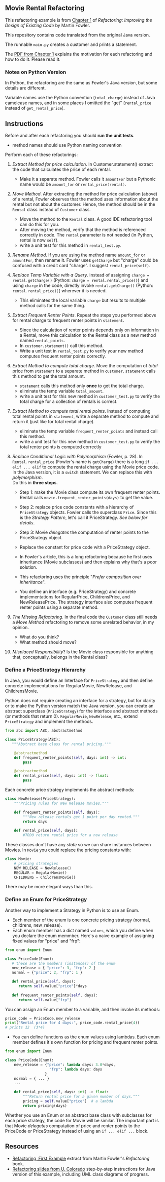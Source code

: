 ## Movie Rental Refactoring

This refactoring example is from [Chapter 1][refactoring_pdf] of
_Refactoring: Improving the Design of Existing Code_ by Martin Fowler.  

This repository contains code translated from the original Java version.

The runnable `main.py` creates a customer and prints a statement.

The [PDF from Chapter 1][refactoring_pdf] explains the 
motivation for each refactoring and how to do it.  Please read it.


### Notes on Python Version

In Python, the refactoring are the same as Fowler's Java version, but some details are different.

Variable names use the Python convention (`total_charge`) instead of Java camelcase names, and in some places I omitted the "get" (`rental_price` instead of `get_rental_price`).

## Instructions

Before and after each refactoring you should **run the unit tests**.

* method names should use Python naming convention

Perform each of these refactorings:

1. *Extract Method for price calculation*.  In Customer.statement() extract the code that calculates the price of each rental.
   - Make it a separate method. Fowler calls it `amountFor` but a Pythonic name would be `amount_for` or `rental_price(rental)`. 

2. *Move Method*. After extracting the method for price calculation (above) of a rental,
Fowler observes that the method uses information about the rental but not about the customer.  Hence, the method should be in the `Rental` class instead of `Customer` class. 
   - Move the method to the `Rental` class. A good IDE refactoring tool can do this for you.
   - After moving the method, verify that the method is referenced correctly in code.  The `rental` parameter is not needed (in Python, rental is now `self`).
    - write a unit test for this method in `rental_test.py`.

3. *Rename Method*. If you are using the method name `amount_for` or `amountFor`, then rename it. Fowler uses `getCharge` but "charge" could be confused with a credit card "charge". I suggest `rental_price(self)`.

4. *Replace Temp Variable with a Query*.  Instead of assigning `charge = rental.getCharge()` (Python: `charge = rental.rental_price()`) and using `charge` in the code, directly invoke `rental.getCharge()` (Python: `rental.rental_price()`) wherever it is needed. 
   - This eliminates the local variable `charge` but results to multiple method calls for the same thing.

5. *Extract Frequent Renter Points*. Repeat the steps you performed above for rental charge to frequent renter points in `statement`. 
   - Since the calculation of renter points depends only on information in a Rental, move this calculation to the Rental class as a new method named `rental_points`.
   - In `customer.statement()` call this method.
   - Write a unit test in `rental_test.py` to verify your new method computes frequent renter points correctly.

6. *Extract Method to compute total charge*. Move the computation of *total* price from `statement` to a separate method in `customer`.  `statement` calls this method to get the total amount.
   - `statement` calls this method only **once** to get the total charge.
   - eliminate the temp variable `total_amount`.
   - write a unit test for this new method in `customer_test.py` to verify the total charge for a collection of rentals is correct.

7. *Extract Method to compute total rental points*. Instead of computing total rental points in `statement`, write a separate method to compute and return it (just like for total rental charge).
   - eliminate the temp variable `frequent_renter_points` and instead call this method.
   - write a unit test for this new method in `customer_test.py` to verify the total renter points is computed correctly

8. *Replace Conditional Logic with Polymorphism* (Fowler, p. 28).  In `Rental.rental_price` (Fowler's name is `getCharge`) there is a long `if ... elif ... elif` to compute the rental charge using the Movie price code. In the Java version, it is a `switch` statement.  We can replace this with *polymorphism*.    
   Do this in **three steps**.
   - Step 1: make the Movie class compute its own frequent renter points. Rental calls `movie.frequent_renter_points(days)` to get the value.
   - Step 2: replace price code constants with a hierarchy of `PriceStrategy` objects. Fowler calls the superclass `Price`. Since this is the *Strategy Pattern*, let's call it PriceStrategy. *See below for details*.
   - Step 3: Movie *delegates* the computation of renter points to the PriceStrategy object.
   - Replace the constant for price code with a PriceStrategy object.
   - In Fowler's article, this is a long refactoring because he first uses inheritance (Movie subclasses) and then explains why that's a poor solution.
   - This refactoring uses the principle "*Prefer composition over inheritance*".

   - You define an interface (e.g. PriceStrategy) and concrete implementations for RegularPrice, ChildrensPrice, and NewReleasePrice. The strategy interface also computes frequent renter points using a separate method.


9. *The Missing Refactoring*.  In the final code the `Customer` class still needs a *Move Method* refactoring to remove some unrelated behavior, in my opinion.  
   - What do you think?
   - What method should move?

10. *Misplaced Responsibility*?  Is the Movie class responsible for anything that, conceptually, belongs in the Rental class?


### Define a PriceStrategy Hierarchy

In Java, you would define an Interface for `PriceStrategy` and then define concrete implementations for RegularMovie, NewRelease, and ChildrensMovie.

Python does not require creating an interface for a strategy, but for clarity or to make the Python version match the Java version, you can create an abstract superclass (`PriceStrategy`) for the interface and abstract methods (or methods that return 0).  `RegularMovie`, `NewRelease`, etc., extend  `PriceStrategy` and implement the methods.

```python
from abc import ABC, abstractmethod

class PriceStrategy(ABC):
   """Abstract base class for rental pricing."""

    @abstractmethod
    def frequent_renter_points(self, days: int) -> int:
        pass

    @abstractmethod
    def rental_price(self, days: int) -> float:
        pass
```

Each concrete price strategy implements the abstract methods:
```python
class NewRelease(PriceStrategy):
    """Pricing rules for New Release movies."""

    def frequent_renter_points(self, days):
        """New release rentals get 1 point per day rented."""
        return days
    
    def rental_price(self, days):
        #TODO return rental price for a new release
```

These classes don't have any *state* so we can share instances between Movies.  In `Movie` you could replace the pricing constants with:
```python
class Movie:
    # pricing strategies
    NEW_RELEASE = NewRelease()
    REGULAR = RegularMovie()
    CHILDRENS = ChildrensMovie()
```

There may be more elegant ways than this.

### Define an Enum for PriceStrategy

Another way to implement a Strategy in Python is to use an Enum. 
- Each member of the enum is one concrete pricing strategy (normal, childrens, new\_release).
- Each enum member has a dict named `values`, which you define when you declare the enum memmber.  Here's a naive example of assigning fixed values for "price" and "frp":
```python
from enum import Enum

class PriceCode(Enum):
   # these are the members (instances) of the enum
   new_release = { "price": 3, "frp": 2 }
   normal = {"price": 2, "frp": 1 }

   def rental_price(self, days):
      return self.value["price"]*days
   
   def frequent_renter_points(self, days):
      return self.value["frp"]
```

You can assign an Enum member to a variable, and then invoke its methods:
```python
price_code = PriceCode.new_release
print("Rental price for 4 days:", price_code.rental_price(4))
# prints 12  (3*4)
```

- You can define functions as the enum values using lambdas.  Each enum member defines it's own function for pricing and frequent renter points.
```python
from enum import Enum

class PriceCode(Enum):
    new_release = {"price": lambda days: 3.0*days, 
                    "frp": lambda days: days
                  }
    normal = { ... }
    ...

    def rental_price(self, days: int) -> float:
        """Return rental price for a given number of days."""
        pricing = self.value["price"]  # a lambda
        return pricing(days)
```

Whether you use an Enum or an abstract base class with subclasses for each price strategy, the code for Movie will be similar. The important part is that Movie *delegates* computation of price and renter points to the PriceCode or PriceStrategy instead of using an `if ... elif ...` block.





## Resources

* [Refactoring, First Example][refactoring_pdf] extract from Martin Fowler's *Refactoring* book. 
* [Refactoring slides from U. Colorado](https://www.cs.colorado.edu/~kena/classes/6448/s05/lectures/lecture19.pdf) step-by-step instructions for Java version of this example, including UML class diagrams of progress.

[refactoring_pdf]: https://cpske.github.io/ISP/refactoring/Refactoring-movierental.pdf